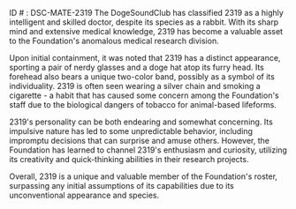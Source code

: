 ID # : DSC-MATE-2319
The DogeSoundClub has classified 2319 as a highly intelligent and skilled doctor, despite its species as a rabbit. With its sharp mind and extensive medical knowledge, 2319 has become a valuable asset to the Foundation's anomalous medical research division.

Upon initial containment, it was noted that 2319 has a distinct appearance, sporting a pair of nerdy glasses and a doge hat atop its furry head. Its forehead also bears a unique two-color band, possibly as a symbol of its individuality. 2319 is often seen wearing a silver chain and smoking a cigarette - a habit that has caused some concern among the Foundation's staff due to the biological dangers of tobacco for animal-based lifeforms.

2319's personality can be both endearing and somewhat concerning. Its impulsive nature has led to some unpredictable behavior, including impromptu decisions that can surprise and amuse others. However, the Foundation has learned to channel 2319's enthusiasm and curiosity, utilizing its creativity and quick-thinking abilities in their research projects.

Overall, 2319 is a unique and valuable member of the Foundation's roster, surpassing any initial assumptions of its capabilities due to its unconventional appearance and species.